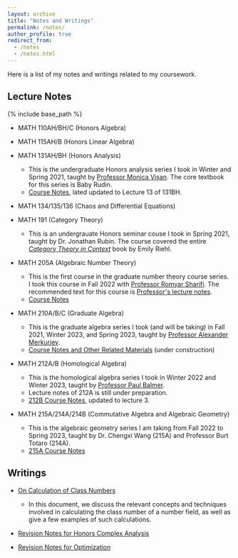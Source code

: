 ```yaml
---
layout: archive
title: "Notes and Writings"
permalink: /notes/
author_profile: true
redirect_from:
  - /notes
  - /notes.html
---
```


Here is a list of my notes and writings related to my coursework. 

Lecture Notes
------

{% include base_path %}

* MATH 110AH/BH/C (Honors Algebra)

* MATH 115AH/B (Honors Linear Algebra)

* MATH 131AH/BH (Honors Analysis)
  * This is the undergraduate Honors analysis series I took in Winter and Spring 2021, taught by [Professor Monica Vișan](https://www.math.ucla.edu/~visan/). The core textbook for this series is Baby Rudin. 
  * <a href = "../files/131H_Notes.pdf">Course Notes</a>, lated updated to Lecture 13 of 131BH. 


* MATH 134/135/136 (Chaos and Differential Equations)

* MATH 191 (Category Theory)
  * This is an undergrauate Honors seminar couse I took in Spring 2021, taught by Dr. Jonathan Rubin. The course covered the entire [_Category Theory in Context_](https://math.jhu.edu/~eriehl/context.pdf) book by Emily Riehl.


* MATH 205A (Algebraic Number Theory)
  * This is the first course in the graduate number theory course series. I took this course in Fall 2022 with [Professor Romyar Sharifi](https://www.math.ucla.edu/~sharifi/). The recommended text for this course is [Professor's lecture notes](https://www.math.ucla.edu/~sharifi/algnum.pdf). 
  * <a href = "../files/205A_Notes.pdf">Course Notes</a>

* MATH 210A/B/C (Graduate Algebra)
  * This is the graduate algebra series I took (and will be taking) in Fall 2021, Winter 2023, and Spring 2023, taught by [Professor Alexander Merkurjev](https://www.math.ucla.edu/~merkurev/). 
  * <a href = "../files/Graduate_Algebra_Book.pdf">Course Notes and Other Related Materials</a> (under construction)

* MATH 212A/B (Homological Algebra)
  * This is the homological algebra series I took in Winter 2022 and Winter 2023, taught by [Professor Paul Balmer](https://www.math.ucla.edu/~balmer/).
  * Lecture notes of 212A is still under preparation. 
  * <a href = "../files/212B_Notes.pdf">212B Course Notes</a>, updated to lecture 3. 

* MATH 215A/214A/214B (Commutative Algebra and Algebraic Geometry)
  * This is the algebraic geometry series I am taking from Fall 2022 to Spring 2023, taught by Dr. Chengxi Wang (215A) and Professor Burt Totaro (214A). 
  * <a href = "../files/215A_Notes_Revised.pdf">215A Course Notes</a>

Writings
------

* <a href = "../files/On_Calculation_of_Class_Numbers.pdf">On Calculation of Class Numbers</a>
  * In this document, we discuss the relevant concepts and techniques involved in calculating the class number of a number field, as well as give a few examples of such calculations. 

* <a href = "../files/132H_Revision.pdf">Revision Notes for Honors Complex Analysis</a>

* <a href = "../files/164_Revision.pdf">Revision Notes for Optimization</a>
